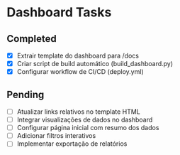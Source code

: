 # Dashboard Tasks

## Completed
- [x] Extrair template do dashboard para /docs
- [x] Criar script de build automático (build_dashboard.py)
- [x] Configurar workflow de CI/CD (deploy.yml)

## Pending
- [ ] Atualizar links relativos no template HTML
- [ ] Integrar visualizações de dados no dashboard
- [ ] Configurar página inicial com resumo dos dados
- [ ] Adicionar filtros interativos
- [ ] Implementar exportação de relatórios
